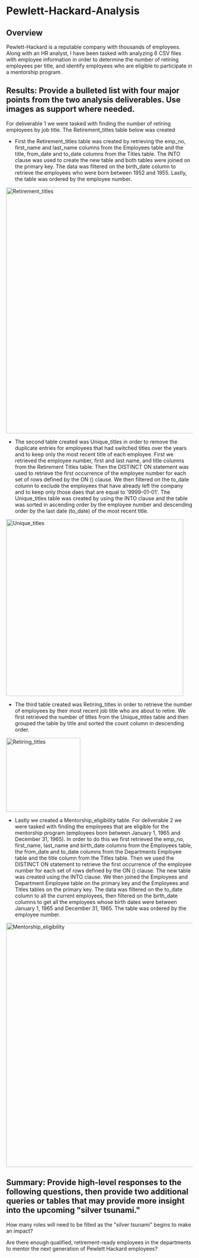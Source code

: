 # Pewlett-Hackard-Analysis

## Overview
Pewlett-Hackard is a reputable company with thousands of employees. Along with an HR analyst, I have been tasked with analyzing 6 CSV files with employee information in order to determine the number of retiring employees per title, and identify employees who are eligible to participate in a mentorship program. 

## Results: Provide a bulleted list with four major points from the two analysis deliverables. Use images as support where needed.
For deliverable 1 we were tasked with finding the number of retiring employees by job title. The Retirement_titles table below was created 

- First the Retirement_titles table was created by retrieving the emp_no, first_name and last_name columns from the Employees table and the title, from_date and to_date columns from the Titles table. The INTO clause was used to create the new table and both tables were joined on the primary key. The data was filtered on the birth_date column to retrieve the employees who were born between 1952 and 1955. Lastly, the table was ordered by the employee number.
 
<img width="665" alt="Retirement_titles" src="https://user-images.githubusercontent.com/60076980/153772319-6dde9948-c39b-4ae7-b2f8-5f1d73f38aca.png">

- The second table created was Unique_titles in order to remove the duplicate entries for employees that had switched titles over the years and to keep only the most recent title of each employee. First we retrieved the employee number, first and last name, and title columns from the Retirement Titles table. Then the DISTINCT ON statement was used to retrieve the first occurrence of the employee number for each set of rows defined by the ON () clause. We then filtered on the to_date column to exclude the employees that have already left the company and to keep only those daes that are equal to '9999-01-01'. The Unique_titles table was created by using the INTO clause and the table was sorted in ascending order by the employee number and descending order by the last date (to_date) of the most recent title.

<img width="478" alt="Unique_titles" src="https://user-images.githubusercontent.com/60076980/153772321-157cf030-6fa7-4f6f-bea5-26acd135bea9.png">

- The third table created was Retiring_titles in order to retrieve the number of employees by their most recent job title who are about to retire. We first retrieved the number of titles from the Unique_titles table and then grouped the table by title and sorted the count column in descending order.

<img width="200" alt="Retiring_titles" src="https://user-images.githubusercontent.com/60076980/153772515-fccacd69-85ed-4005-82c7-d7c787ee92dc.png">

- Lastly we created a Mentorship_eligibility table. For deliverable 2 we were tasked with finding the employees that are eligible for the mentorship program (employees born between January 1, 1965 and December 31, 1965). In order to do this we first retrieved the emp_no, first_name, last_name and birth_date columns from the Employees table, the from_date and to_date columns from the Departments Employee table and the title column from the Titles table. Then we used the DISTINCT ON statement to retrieve the first occurrence of the employee number for each set of rows defined by the ON () clause. The new table was created using the INTO clause. We then joined the Employees and Department Employee table on the primary key and the Employees and Titles tables on the primary key. The data was filtered on the to_date column to all the current employees, then filtered on the birth_date columns to get all the employees whose birth dates were between January 1, 1965 and December 31, 1965. The table was ordered by the employee number.

<img width="660" alt="Mentorship_eligibility" src="https://user-images.githubusercontent.com/60076980/153772378-077afb7f-a1ca-41de-a7be-7e04f0e4300d.png">

## Summary: Provide high-level responses to the following questions, then provide two additional queries or tables that may provide more insight into the upcoming "silver tsunami."
How many roles will need to be filled as the "silver tsunami" begins to make an impact?

Are there enough qualified, retirement-ready employees in the departments to mentor the next generation of Pewlett Hackard employees?
